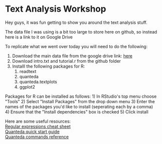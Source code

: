 # Text Analysis Workshop 


Hey guys, it was fun getting to show you around the text analysis stuff. 

The data file I was using is a bit too large to store here on github, so instead here is a link to it on Google Drive

To replicate what we went over today you will need to do the following:
   1) Download the main data file from the google drive link: [here](https://drive.google.com/drive/folders/1NTc5qe5u-pxAbaXNZvK4sWF7CBTBkYuv?usp=sharing)
   2) Download intro.txt and tutorial.r from the github folder
   3) Installl the following packages for R:
        1) readtext
        2) quanteda
        3) quanteda.textplots
        4) ggplot2

Packages for R can be installed as follows:
    1) In RStudio's top menu choose "Tools"
    2) Select "Install Packages" from the drop down menu
    3) Enter the names of the packages you'd like to install (seperating each by a comma)
    4) Ensure that the "Install dependencies" box is checked
    5) Click install
    
 Here are some useful resources:
 <br>
      [Regular expressions cheat sheet](https://github.com/zachporreca/text_analysis_workshop/blob/main/regex.pdf)
     <br>
      [Quanteda quick start guide](https://quanteda.io/articles/quickstart.html)
     <br>
      [Quanteda commands reference](https://quanteda.io/reference/index.html)
